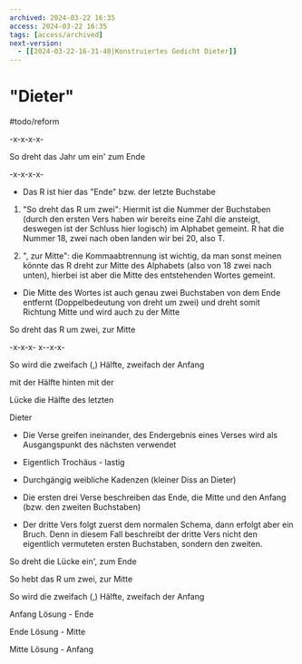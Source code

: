```yaml
---
archived: 2024-03-22 16:35
access: 2024-03-22 16:35
tags: [access/archived]
next-version:
  - [[2024-03-22-16-31-48|Konstruiertes Gedicht Dieter]]
---
```


# "Dieter"
#todo/reform 

-x-x-x-x-

So dreht das Jahr um ein' zum Ende

-x-x-x-x-

- Das R ist hier das "Ende" bzw. der letzte Buchstabe

1. "So dreht das R um zwei": Hiermit ist die Nummer der Buchstaben (durch den ersten Vers haben wir bereits eine Zahl die ansteigt, deswegen ist der Schluss hier logisch) im Alphabet gemeint. R hat die Nummer 18, zwei nach oben landen wir bei 20, also T. 

2. ", zur Mitte": die Kommaabtrennung ist wichtig, da man sonst meinen könnte das R dreht zur Mitte des Alphabets (also von 18 zwei nach unten), hierbei ist aber die Mitte des entstehenden Wortes gemeint. 

- Die Mitte des Wortes ist auch genau zwei Buchstaben von dem Ende entfernt (Doppelbedeutung von dreht um zwei) und dreht somit Richtung Mitte und wird auch zu der Mitte

So dreht das R um zwei, zur Mitte

-x-x-x- x--x-x-

  

So wird die zweifach (,) Hälfte, zweifach der Anfang

  

mit der Hälfte hinten mit der 

Lücke die Hälfte des letzten

  

Dieter

- Die Verse greifen ineinander, des Endergebnis eines Verses wird als Ausgangspunkt des nächsten verwendet
- Eigentlich Trochäus - lastig
- Durchgängig weibliche Kadenzen (kleiner Diss an Dieter)

  

- Die ersten drei Verse beschreiben das Ende, die Mitte und den Anfang (bzw. den zweiten Buchstaben)
- Der dritte Vers folgt zuerst dem normalen Schema, dann erfolgt aber ein Bruch. Denn in diesem Fall beschreibt der dritte Vers nicht den eigentlich vermuteten ersten Buchstaben, sondern den zweiten.

  

  

So dreht die Lücke ein', zum Ende

So hebt das R um zwei, zur Mitte

So wird die zweifach (,) Hälfte, zweifach der Anfang

  

  

  

Anfang Lösung - Ende

Ende Lösung - Mitte 

Mitte Lösung - Anfang